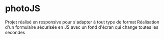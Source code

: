 # photoJS
Projet réalisé en responsive pour s'adapter à tout type de format
Réalisation d'un formulaire sécurisée en JS
avec un fond d'écran qui change toutes les secondes